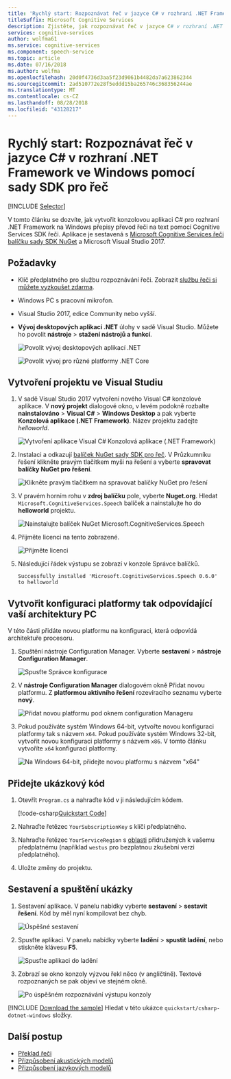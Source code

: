 ```yaml
---
title: 'Rychlý start: Rozpoznávat řeč v jazyce C# v rozhraní .NET Framework na Windows s využitím Cognitive Services SDK řeči'
titleSuffix: Microsoft Cognitive Services
description: Zjistěte, jak rozpoznávat řeč v jazyce C# v rozhraní .NET Framework na Windows s využitím Cognitive Services SDK řeči
services: cognitive-services
author: wolfma61
ms.service: cognitive-services
ms.component: speech-service
ms.topic: article
ms.date: 07/16/2018
ms.author: wolfma
ms.openlocfilehash: 20d0f4736d3aa5f23d9061b4482da7a623862344
ms.sourcegitcommit: 2ad510772e28f5eddd15ba265746c368356244ae
ms.translationtype: MT
ms.contentlocale: cs-CZ
ms.lasthandoff: 08/28/2018
ms.locfileid: "43128217"
---
```

# <a name="quickstart-recognize-speech-in-c-under-net-framework-on-windows-using-the-speech-sdk"></a>Rychlý start: Rozpoznávat řeč v jazyce C# v rozhraní .NET Framework ve Windows pomocí sady SDK pro řeč

[!INCLUDE [Selector](../../../includes/cognitive-services-speech-service-quickstart-selector.md)]

V tomto článku se dozvíte, jak vytvořit konzolovou aplikaci C# pro rozhraní .NET Framework na Windows přepisy převod řeči na text pomocí Cognitive Services SDK řeči.
Aplikace je sestavená s [Microsoft Cognitive Services řeči balíčku sady SDK NuGet](https://aka.ms/csspeech/nuget) a Microsoft Visual Studio 2017.

## <a name="prerequisites"></a>Požadavky

* Klíč předplatného pro službu rozpoznávání řeči. Zobrazit [službu řeči si můžete vyzkoušet zdarma](get-started.md).
* Windows PC s pracovní mikrofon.
* Visual Studio 2017, edice Community nebo vyšší.
* **Vývoj desktopových aplikací .NET** úlohy v sadě Visual Studio. Můžete ho povolit **nástroje** \> **stažení nástrojů a funkcí**.

  ![Povolit vývoj desktopových aplikací .NET](media/sdk/vs-enable-net-desktop-workload.png)

  ![Povolit vývoj pro různé platformy .NET Core](media/sdk/vs-enable-net-desktop-workload.png)

## <a name="create-a-visual-studio-project"></a>Vytvoření projektu ve Visual Studiu

1. V sadě Visual Studio 2017 vytvoření nového Visual C# konzolové aplikace. V **nový projekt** dialogové okno, v levém podokně rozbalte **nainstalováno** \> **Visual C#** \> **Windows Desktop** a pak vyberte **Konzolová aplikace (.NET Framework)**. Název projektu zadejte *helloworld*.

    ![Vytvoření aplikace Visual C# Konzolová aplikace (.NET Framework)](media/sdk/qs-csharp-dotnet-windows-01-new-console-app.png "vytvořit Visual C# Konzolová aplikace (.NET Framework)")

1. Instalaci a odkazují [balíček NuGet sady SDK pro řeč](https://aka.ms/csspeech/nuget). V Průzkumníku řešení klikněte pravým tlačítkem myši na řešení a vyberte **spravovat balíčky NuGet pro řešení**.

    ![Klikněte pravým tlačítkem na spravovat balíčky NuGet pro řešení](media/sdk/qs-csharp-dotnet-windows-02-manage-nuget-packages.png "spravovat balíčky NuGet pro řešení")

1. V pravém horním rohu v **zdroj balíčku** pole, vyberte **Nuget.org**. Hledat `Microsoft.CognitiveServices.Speech` balíček a nainstalujte ho do **helloworld** projektu.

    ![Nainstalujte balíček NuGet Microsoft.CognitiveServices.Speech](media/sdk/qs-csharp-dotnet-windows-03-nuget-install-0.5.0.png "balíček Nuget nainstalovat")

1. Přijměte licenci na tento zobrazené.

    ![Přijměte licenci](media/sdk/qs-csharp-dotnet-windows-04-nuget-license.png "přijměte licenci")

1. Následující řádek výstupu se zobrazí v konzole Správce balíčků.

   ```text
   Successfully installed 'Microsoft.CognitiveServices.Speech 0.6.0' to helloworld
   ```

## <a name="create-a-platform-configuration-matching-your-pc-architecture"></a>Vytvořit konfiguraci platformy tak odpovídající vaší architektury PC

V této části přidáte novou platformu na konfiguraci, která odpovídá architektuře procesoru.

1. Spuštění nástroje Configuration Manager. Vyberte **sestavení** > **nástroje Configuration Manager**.

    ![Spusťte Správce konfigurace](media/sdk/qs-csharp-dotnet-windows-05-cfg-manager-click.png "spuštění nástroje configuration manager")

1. V **nástroje Configuration Manager** dialogovém okně Přidat novou platformu. Z **platformou aktivního řešení** rozevíracího seznamu vyberte **nový**.

    ![Přidat novou platformu pod oknem configuration Manageru](media/sdk/qs-csharp-dotnet-windows-06-cfg-manager-new.png "přidat novou platformu pod oknem configuration Manageru")

1. Pokud používáte systém Windows 64-bit, vytvořte novou konfiguraci platformy tak s názvem `x64`. Pokud používáte systém Windows 32-bit, vytvořit novou konfiguraci platformy s názvem `x86`. V tomto článku vytvoříte `x64` konfiguraci platformy.

    ![Na Windows 64-bit, přidejte novou platformu s názvem "x64"](media/sdk/qs-csharp-dotnet-windows-07-cfg-manager-add-x64.png "přidat x64 platformy")

## <a name="add-the-sample-code"></a>Přidejte ukázkový kód

1. Otevřít `Program.cs` a nahraďte kód v ji následujícím kódem.

    [!code-csharp[Quickstart Code](~/samples-cognitive-services-speech-sdk/quickstart/csharp-dotnet-windows/helloworld/Program.cs#code)]

1. Nahraďte řetězec `YourSubscriptionKey` s klíči předplatného.

1. Nahraďte řetězec `YourServiceRegion` s [oblasti](regions.md) přidružených k vašemu předplatnému (například `westus` pro bezplatnou zkušební verzi předplatného).

1. Uložte změny do projektu.

## <a name="build-and-run-the-sample"></a>Sestavení a spuštění ukázky

1. Sestavení aplikace. V panelu nabídky vyberte **sestavení** > **sestavit řešení**. Kód by měl nyní kompilovat bez chyb.

    ![Úspěšné sestavení](media/sdk/qs-csharp-dotnet-windows-08-build.png "úspěšné sestavení")

1. Spusťte aplikaci. V panelu nabídky vyberte **ladění** > **spustit ladění**, nebo stiskněte klávesu **F5**.

    ![Spusťte aplikaci do ladění](media/sdk/qs-csharp-dotnet-windows-09-start-debugging.png "spusťte aplikaci do ladění")

1. Zobrazí se okno konzoly výzvou řekl něco (v angličtině). Textové rozpoznaných se pak objeví ve stejném okně.

    ![Po úspěšném rozpoznávání výstupu konzoly](media/sdk/qs-csharp-dotnet-windows-10-console-output.png "výstupu konzoly po úspěšné rozpoznávání")

[!INCLUDE [Download the sample](../../../includes/cognitive-services-speech-service-speech-sdk-sample-download-h2.md)]
Hledat v této ukázce `quickstart/csharp-dotnet-windows` složky.

## <a name="next-steps"></a>Další postup

- [Překlad řeči](how-to-translate-speech-csharp.md)
- [Přizpůsobení akustických modelů](how-to-customize-acoustic-models.md)
- [Přizpůsobení jazykových modelů](how-to-customize-language-model.md)
